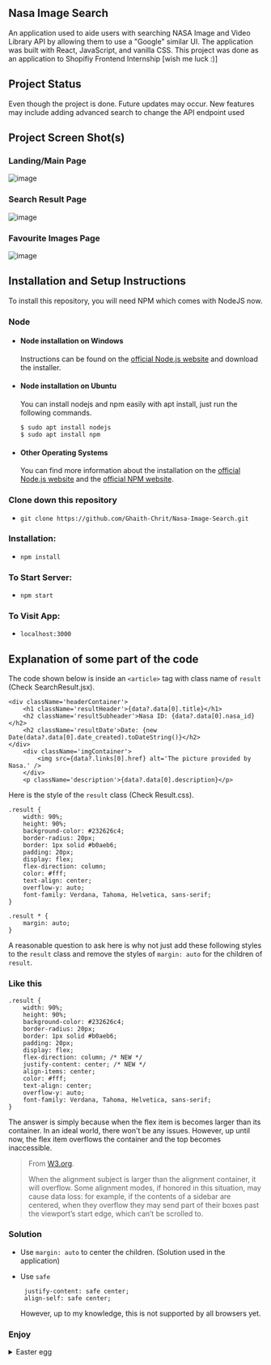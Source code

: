## Nasa Image Search

An application used to aide users with searching NASA Image and Video Library API by allowing them to use a "Google" similar UI. The application was built with React, JavaScript, and vanilla CSS. This project was done as an application to Shopifiy Frontend Internship [wish me luck :)]

## Project Status

Even though the project is done. Future updates may occur. New features may include adding advanced search to change the API endpoint used

## Project Screen Shot(s)  

### Landing/Main Page
![image](https://user-images.githubusercontent.com/76979568/148487774-3480573c-e07a-4476-96a5-bf189a6c962b.png)

### Search Result Page
![image](https://user-images.githubusercontent.com/76979568/148487949-b8f2bc5d-6bb8-4ba0-b220-da9941a2b09e.png)

### Favourite Images Page
![image](https://user-images.githubusercontent.com/76979568/148488020-e5fe4c49-676a-4c29-8c47-d4c8b95f1b75.png)

## Installation and Setup Instructions

To install this repository, you will need NPM which comes with NodeJS now.

### Node
- #### Node installation on Windows

  Instructions can be found on the [official Node.js website](https://nodejs.org/) and download the installer.

- #### Node installation on Ubuntu

  You can install nodejs and npm easily with apt install, just run the following commands.

      $ sudo apt install nodejs
      $ sudo apt install npm

- #### Other Operating Systems
  You can find more information about the installation on the [official Node.js website](https://nodejs.org/) and the [official NPM website](https://npmjs.org/).

### Clone down this repository

- `git clone https://github.com/Ghaith-Chrit/Nasa-Image-Search.git`

### Installation:

- `npm install`  

### To Start Server:

- `npm start`  

### To Visit App:

- `localhost:3000`  

## Explanation of some part of the code

The code shown below is inside an `<article>` tag with class name of `result` (Check SearchResult.jsx).

```
<div className='headerContainer'>
    <h1 className='resultHeader'>{data?.data[0].title}</h1>
    <h2 className='resultSubheader'>Nasa ID: {data?.data[0].nasa_id}</h2>
    <h2 className='resultDate'>Date: {new Date(data?.data[0].date_created).toDateString()}</h2>
</div>
    <div className='imgContainer'>
        <img src={data?.links[0].href} alt='The picture provided by Nasa.' />
    </div>
    <p className='description'>{data?.data[0].description}</p>
```

Here is the style of the `result` class (Check Result.css).

```
.result {
    width: 90%;
    height: 90%;
    background-color: #232626c4;
    border-radius: 20px;
    border: 1px solid #b0aeb6;
    padding: 20px;
    display: flex;
    flex-direction: column;
    color: #fff;
    text-align: center;
    overflow-y: auto;
    font-family: Verdana, Tahoma, Helvetica, sans-serif;
}

.result * {
    margin: auto;
}
```

A reasonable question to ask here is why not just add these following styles to the `result` class and remove the styles of `margin: auto` for the children of `result`. 

### Like this

```
.result {
    width: 90%;
    height: 90%;
    background-color: #232626c4;
    border-radius: 20px;
    border: 1px solid #b0aeb6;
    padding: 20px;
    display: flex;
    flex-direction: column; /* NEW */
    justify-content: center; /* NEW */
    align-items: center;
    color: #fff;
    text-align: center;
    overflow-y: auto;
    font-family: Verdana, Tahoma, Helvetica, sans-serif;
}
```

The answer is simply because when the flex item is becomes larger than its container. In an ideal world, there won't be any issues. However, up until now, the flex item overflows the container and the top becomes inaccessible.

> From [W3.org](https://www.w3.org/TR/css-align-3/#overflow-values).
>
>When the alignment subject is larger than the alignment container, it will overflow. Some alignment modes, if honored in this situation, may cause data loss: for example, if the contents of a sidebar are centered, when they overflow they may send part of their boxes past the viewport’s start edge, which can’t be scrolled to.

### Solution

- Use `margin: auto` to center the children. (Solution used in the application)

- Use `safe`

  ```
   justify-content: safe center;
   align-self: safe center;
  ```
  
  However, up to my knowledge, this is not supported by all browsers yet.

### Enjoy

<details>
  <summary>Easter egg</summary>
  Throttle your connection to check the loading animation!
</details>
